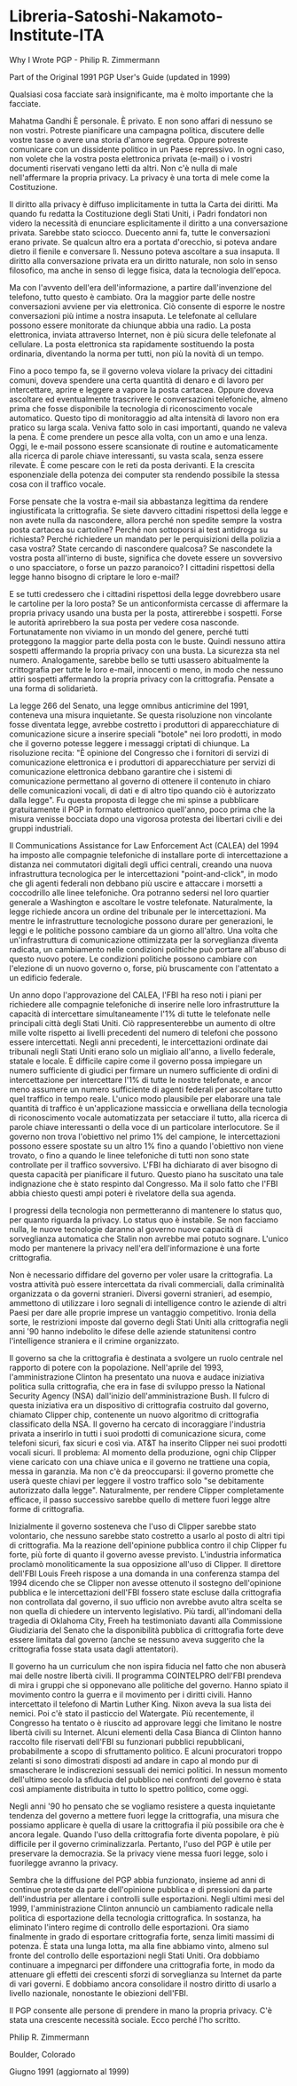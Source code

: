 # Libreria-Satoshi-Nakamoto-Institute-ITA
Why I Wrote PGP - Philip R. Zimmermann 

Part of the Original 1991 PGP User's Guide (updated in 1999)

Qualsiasi cosa facciate sarà insignificante, ma è molto importante che la facciate.

Mahatma Gandhi
È personale. È privato. E non sono affari di nessuno se non vostri. Potreste pianificare una campagna politica, discutere delle vostre tasse o avere una storia d'amore segreta. Oppure potreste comunicare con un dissidente politico in un Paese repressivo. In ogni caso, non volete che la vostra posta elettronica privata (e-mail) o i vostri documenti riservati vengano letti da altri. Non c'è nulla di male nell'affermare la propria privacy. La privacy è una torta di mele come la Costituzione.

Il diritto alla privacy è diffuso implicitamente in tutta la Carta dei diritti. Ma quando fu redatta la Costituzione degli Stati Uniti, i Padri fondatori non videro la necessità di enunciare esplicitamente il diritto a una conversazione privata. Sarebbe stato sciocco. Duecento anni fa, tutte le conversazioni erano private. Se qualcun altro era a portata d'orecchio, si poteva andare dietro il fienile e conversare lì. Nessuno poteva ascoltare a sua insaputa. Il diritto alla conversazione privata era un diritto naturale, non solo in senso filosofico, ma anche in senso di legge fisica, data la tecnologia dell'epoca.

Ma con l'avvento dell'era dell'informazione, a partire dall'invenzione del telefono, tutto questo è cambiato. Ora la maggior parte delle nostre conversazioni avviene per via elettronica. Ciò consente di esporre le nostre conversazioni più intime a nostra insaputa. Le telefonate al cellulare possono essere monitorate da chiunque abbia una radio. La posta elettronica, inviata attraverso Internet, non è più sicura delle telefonate al cellulare. La posta elettronica sta rapidamente sostituendo la posta ordinaria, diventando la norma per tutti, non più la novità di un tempo.

Fino a poco tempo fa, se il governo voleva violare la privacy dei cittadini comuni, doveva spendere una certa quantità di denaro e di lavoro per intercettare, aprire e leggere a vapore la posta cartacea. Oppure doveva ascoltare ed eventualmente trascrivere le conversazioni telefoniche, almeno prima che fosse disponibile la tecnologia di riconoscimento vocale automatico. Questo tipo di monitoraggio ad alta intensità di lavoro non era pratico su larga scala. Veniva fatto solo in casi importanti, quando ne valeva la pena. È come prendere un pesce alla volta, con un amo e una lenza. Oggi, le e-mail possono essere scansionate di routine e automaticamente alla ricerca di parole chiave interessanti, su vasta scala, senza essere rilevate. È come pescare con le reti da posta derivanti. E la crescita esponenziale della potenza dei computer sta rendendo possibile la stessa cosa con il traffico vocale.

Forse pensate che la vostra e-mail sia abbastanza legittima da rendere ingiustificata la crittografia. Se siete davvero cittadini rispettosi della legge e non avete nulla da nascondere, allora perché non spedite sempre la vostra posta cartacea su cartoline? Perché non sottoporsi ai test antidroga su richiesta? Perché richiedere un mandato per le perquisizioni della polizia a casa vostra? State cercando di nascondere qualcosa? Se nascondete la vostra posta all'interno di buste, significa che dovete essere un sovversivo o uno spacciatore, o forse un pazzo paranoico? I cittadini rispettosi della legge hanno bisogno di criptare le loro e-mail?

E se tutti credessero che i cittadini rispettosi della legge dovrebbero usare le cartoline per la loro posta? Se un anticonformista cercasse di affermare la propria privacy usando una busta per la posta, attirerebbe i sospetti. Forse le autorità aprirebbero la sua posta per vedere cosa nasconde. Fortunatamente non viviamo in un mondo del genere, perché tutti proteggono la maggior parte della posta con le buste. Quindi nessuno attira sospetti affermando la propria privacy con una busta. La sicurezza sta nel numero. Analogamente, sarebbe bello se tutti usassero abitualmente la crittografia per tutte le loro e-mail, innocenti o meno, in modo che nessuno attiri sospetti affermando la propria privacy con la crittografia. Pensate a una forma di solidarietà.

La legge 266 del Senato, una legge omnibus anticrimine del 1991, conteneva una misura inquietante. Se questa risoluzione non vincolante fosse diventata legge, avrebbe costretto i produttori di apparecchiature di comunicazione sicure a inserire speciali "botole" nei loro prodotti, in modo che il governo potesse leggere i messaggi criptati di chiunque. La risoluzione recita: "È opinione del Congresso che i fornitori di servizi di comunicazione elettronica e i produttori di apparecchiature per servizi di comunicazione elettronica debbano garantire che i sistemi di comunicazione permettano al governo di ottenere il contenuto in chiaro delle comunicazioni vocali, di dati e di altro tipo quando ciò è autorizzato dalla legge". Fu questa proposta di legge che mi spinse a pubblicare gratuitamente il PGP in formato elettronico quell'anno, poco prima che la misura venisse bocciata dopo una vigorosa protesta dei libertari civili e dei gruppi industriali.

Il Communications Assistance for Law Enforcement Act (CALEA) del 1994 ha imposto alle compagnie telefoniche di installare porte di intercettazione a distanza nei commutatori digitali degli uffici centrali, creando una nuova infrastruttura tecnologica per le intercettazioni "point-and-click", in modo che gli agenti federali non debbano più uscire e attaccare i morsetti a coccodrillo alle linee telefoniche. Ora potranno sedersi nel loro quartier generale a Washington e ascoltare le vostre telefonate. Naturalmente, la legge richiede ancora un ordine del tribunale per le intercettazioni. Ma mentre le infrastrutture tecnologiche possono durare per generazioni, le leggi e le politiche possono cambiare da un giorno all'altro. Una volta che un'infrastruttura di comunicazione ottimizzata per la sorveglianza diventa radicata, un cambiamento nelle condizioni politiche può portare all'abuso di questo nuovo potere. Le condizioni politiche possono cambiare con l'elezione di un nuovo governo o, forse, più bruscamente con l'attentato a un edificio federale.

Un anno dopo l'approvazione del CALEA, l'FBI ha reso noti i piani per richiedere alle compagnie telefoniche di inserire nelle loro infrastrutture la capacità di intercettare simultaneamente l'1% di tutte le telefonate nelle principali città degli Stati Uniti. Ciò rappresenterebbe un aumento di oltre mille volte rispetto ai livelli precedenti del numero di telefoni che possono essere intercettati. Negli anni precedenti, le intercettazioni ordinate dai tribunali negli Stati Uniti erano solo un migliaio all'anno, a livello federale, statale e locale. È difficile capire come il governo possa impiegare un numero sufficiente di giudici per firmare un numero sufficiente di ordini di intercettazione per intercettare l'1% di tutte le nostre telefonate, e ancor meno assumere un numero sufficiente di agenti federali per ascoltare tutto quel traffico in tempo reale. L'unico modo plausibile per elaborare una tale quantità di traffico è un'applicazione massiccia e orwelliana della tecnologia di riconoscimento vocale automatizzata per setacciare il tutto, alla ricerca di parole chiave interessanti o della voce di un particolare interlocutore. Se il governo non trova l'obiettivo nel primo 1% del campione, le intercettazioni possono essere spostate su un altro 1% fino a quando l'obiettivo non viene trovato, o fino a quando le linee telefoniche di tutti non sono state controllate per il traffico sovversivo. L'FBI ha dichiarato di aver bisogno di questa capacità per pianificare il futuro. Questo piano ha suscitato una tale indignazione che è stato respinto dal Congresso. Ma il solo fatto che l'FBI abbia chiesto questi ampi poteri è rivelatore della sua agenda.

I progressi della tecnologia non permetteranno di mantenere lo status quo, per quanto riguarda la privacy. Lo status quo è instabile. Se non facciamo nulla, le nuove tecnologie daranno al governo nuove capacità di sorveglianza automatica che Stalin non avrebbe mai potuto sognare. L'unico modo per mantenere la privacy nell'era dell'informazione è una forte crittografia.

Non è necessario diffidare del governo per voler usare la crittografia. La vostra attività può essere intercettata da rivali commerciali, dalla criminalità organizzata o da governi stranieri. Diversi governi stranieri, ad esempio, ammettono di utilizzare i loro segnali di intelligence contro le aziende di altri Paesi per dare alle proprie imprese un vantaggio competitivo. Ironia della sorte, le restrizioni imposte dal governo degli Stati Uniti alla crittografia negli anni '90 hanno indebolito le difese delle aziende statunitensi contro l'intelligence straniera e il crimine organizzato.

Il governo sa che la crittografia è destinata a svolgere un ruolo centrale nel rapporto di potere con la popolazione. Nell'aprile del 1993, l'amministrazione Clinton ha presentato una nuova e audace iniziativa politica sulla crittografia, che era in fase di sviluppo presso la National Security Agency (NSA) dall'inizio dell'amministrazione Bush. Il fulcro di questa iniziativa era un dispositivo di crittografia costruito dal governo, chiamato Clipper chip, contenente un nuovo algoritmo di crittografia classificato della NSA. Il governo ha cercato di incoraggiare l'industria privata a inserirlo in tutti i suoi prodotti di comunicazione sicura, come telefoni sicuri, fax sicuri e così via. AT&T ha inserito Clipper nei suoi prodotti vocali sicuri. Il problema: Al momento della produzione, ogni chip Clipper viene caricato con una chiave unica e il governo ne trattiene una copia, messa in garanzia. Ma non c'è da preoccuparsi: il governo promette che userà queste chiavi per leggere il vostro traffico solo "se debitamente autorizzato dalla legge". Naturalmente, per rendere Clipper completamente efficace, il passo successivo sarebbe quello di mettere fuori legge altre forme di crittografia.

Inizialmente il governo sosteneva che l'uso di Clipper sarebbe stato volontario, che nessuno sarebbe stato costretto a usarlo al posto di altri tipi di crittografia. Ma la reazione dell'opinione pubblica contro il chip Clipper fu forte, più forte di quanto il governo avesse previsto. L'industria informatica proclamò monoliticamente la sua opposizione all'uso di Clipper. Il direttore dell'FBI Louis Freeh rispose a una domanda in una conferenza stampa del 1994 dicendo che se Clipper non avesse ottenuto il sostegno dell'opinione pubblica e le intercettazioni dell'FBI fossero state escluse dalla crittografia non controllata dal governo, il suo ufficio non avrebbe avuto altra scelta se non quella di chiedere un intervento legislativo. Più tardi, all'indomani della tragedia di Oklahoma City, Freeh ha testimoniato davanti alla Commissione Giudiziaria del Senato che la disponibilità pubblica di crittografia forte deve essere limitata dal governo (anche se nessuno aveva suggerito che la crittografia fosse stata usata dagli attentatori).

Il governo ha un curriculum che non ispira fiducia nel fatto che non abuserà mai delle nostre libertà civili. Il programma COINTELPRO dell'FBI prendeva di mira i gruppi che si opponevano alle politiche del governo. Hanno spiato il movimento contro la guerra e il movimento per i diritti civili. Hanno intercettato il telefono di Martin Luther King. Nixon aveva la sua lista dei nemici. Poi c'è stato il pasticcio del Watergate. Più recentemente, il Congresso ha tentato o è riuscito ad approvare leggi che limitano le nostre libertà civili su Internet. Alcuni elementi della Casa Bianca di Clinton hanno raccolto file riservati dell'FBI su funzionari pubblici repubblicani, probabilmente a scopo di sfruttamento politico. E alcuni procuratori troppo zelanti si sono dimostrati disposti ad andare in capo al mondo pur di smascherare le indiscrezioni sessuali dei nemici politici. In nessun momento dell'ultimo secolo la sfiducia del pubblico nei confronti del governo è stata così ampiamente distribuita in tutto lo spettro politico, come oggi.

Negli anni '90 ho pensato che se vogliamo resistere a questa inquietante tendenza del governo a mettere fuori legge la crittografia, una misura che possiamo applicare è quella di usare la crittografia il più possibile ora che è ancora legale. Quando l'uso della crittografia forte diventa popolare, è più difficile per il governo criminalizzarla. Pertanto, l'uso del PGP è utile per preservare la democrazia. Se la privacy viene messa fuori legge, solo i fuorilegge avranno la privacy.

Sembra che la diffusione del PGP abbia funzionato, insieme ad anni di continue proteste da parte dell'opinione pubblica e di pressioni da parte dell'industria per allentare i controlli sulle esportazioni. Negli ultimi mesi del 1999, l'amministrazione Clinton annunciò un cambiamento radicale nella politica di esportazione della tecnologia crittografica. In sostanza, ha eliminato l'intero regime di controllo delle esportazioni. Ora siamo finalmente in grado di esportare crittografia forte, senza limiti massimi di potenza. È stata una lunga lotta, ma alla fine abbiamo vinto, almeno sul fronte del controllo delle esportazioni negli Stati Uniti. Ora dobbiamo continuare a impegnarci per diffondere una crittografia forte, in modo da attenuare gli effetti dei crescenti sforzi di sorveglianza su Internet da parte di vari governi. E dobbiamo ancora consolidare il nostro diritto di usarlo a livello nazionale, nonostante le obiezioni dell'FBI.

Il PGP consente alle persone di prendere in mano la propria privacy. C'è stata una crescente necessità sociale. Ecco perché l'ho scritto.

Philip R. Zimmermann

Boulder, Colorado

Giugno 1991 (aggiornato al 1999)




